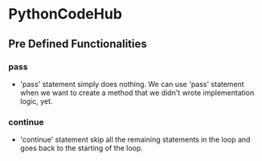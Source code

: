 # PythonCodeHub

## Pre Defined Functionalities

### pass

- 'pass' statement simply does nothing. We can use 'pass' statement when we want to create a method that we didn't wrote implementation logic, yet.

### continue

- 'continue' statement skip all the remaining statements in the loop and goes back to the starting of the loop.
